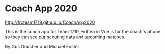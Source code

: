 # Coach App 2020

http://frcteam1719.github.io/CoachApp2020

This is the coach app for Team 1719, written in Vue.js for the coach's phone so they can 
see our scouting data and upcoming matches.

By Gus Goucher and Michael Foster
